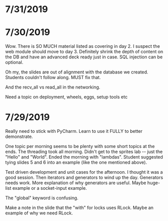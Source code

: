 # 7/31/2019



# 7/30/2019

Wow. There is SO MUCH material listed as covering in day 2. I suspect the web module should move to day 3. Definitely 
shrink the depth of content on the DB and have an advanced deck ready just in case. SQL injection can be optional.

Oh my, the slides are out of alignment with the database we created. Students couldn't follow along. MUST fix that.

And the recv_all vs read_all in the networking.

Need a topic on deployment, wheels, eggs, setup tools etc

# 7/29/2019

Really need to stick with PyCharm. Learn to use it FULLY to better demonstrate.

One topic per morning seems to be plenty with some short topics at the ends. The threading took all morning. Didn't get
to the sprites lab -- just the "Hello" and "World". Ended the morning with "lambdas". Student suggested tying slides 5
and 6 into an example (like the one mentioned above).

Test driven development and unit cases for the afternoon. I thought it was a good session. Then iterators and generators to wind up the day.
Generators needs work. More explanation of why generators are useful. Maybe  huge-list example or a socket-input example.

The "global" keyword is confusing. 

Make a note in the slide that the "with" for locks uses RLock. Maybe an example of why we need RLock.
